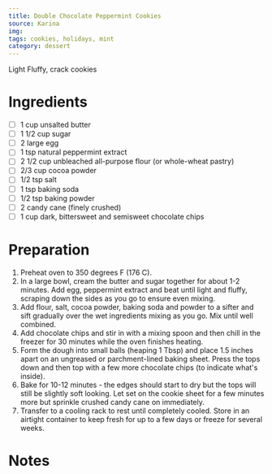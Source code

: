 ```yaml
---
title: Double Chocolate Peppermint Cookies
source: Karina
img:
tags: cookies, holidays, mint
category: dessert
---
```


Light Fluffy, crack cookies

Ingredients
===========

* [ ] 1 cup unsalted butter
* [ ] 1 1/2 cup sugar
* [ ] 2 large egg
* [ ] 1 tsp natural peppermint extract
* [ ] 2 1/2 cup unbleached all-purpose flour (or whole-wheat pastry)
* [ ] 2/3 cup cocoa powder
* [ ] 1/2 tsp salt
* [ ] 1 tsp baking soda
* [ ] 1/2 tsp baking powder
* [ ] 2 candy cane (finely crushed)
* [ ] 1 cup dark, bittersweet and semisweet chocolate chips

Preparation
===========
1. Preheat oven to 350 degrees F (176 C).
2. In a large bowl, cream the butter and sugar together for about 1-2 minutes. Add egg, peppermint extract and beat until light and fluffy, scraping down the sides as you go to ensure even mixing.
3. Add flour, salt, cocoa powder, baking soda and powder to a sifter and sift gradually over the wet ingredients mixing as you go. Mix until well combined.
4. Add chocolate chips and stir in with a mixing spoon and then chill in the freezer for 30 minutes while the oven finishes heating.
5. Form the dough into small balls (heaping 1 Tbsp) and place 1.5 inches apart on an ungreased or parchment-lined baking sheet. Press the tops down and then top with a few more chocolate chips (to indicate what's inside).
6. Bake for 10-12 minutes - the edges should start to dry but the tops will still be slightly soft looking. Let set on the cookie sheet for a few minutes more but sprinkle crushed candy cane on immediately.
7. Transfer to a cooling rack to rest until completely cooled. Store in an airtight container to keep fresh for up to a few days or freeze for several weeks.

Notes
=====

